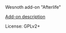 Wesnoth add-on "Afterlife"

[Add-on description](./afterlife_scenario/doc/about.txt)

License: GPLv2+
